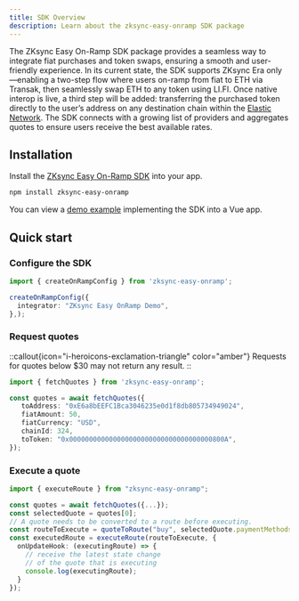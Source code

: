 ```yaml
---
title: SDK Overview
description: Learn about the zksync-easy-onramp SDK package
---
```


The ZKsync Easy On-Ramp SDK package provides a seamless way to integrate fiat purchases and token swaps, ensuring a smooth and user-friendly experience.
In its current state, the SDK supports ZKsync Era only—enabling a two-step flow where users on-ramp from fiat to ETH via Transak,
then seamlessly swap ETH to any token using LI.FI. Once native interop is live, a third step will be added:
transferring the purchased token directly to the user’s address on any destination chain within the [Elastic Network](https://www.zksync.io/ecosystem).
The SDK connects with a growing list of providers and aggregates quotes to ensure users receive the best available rates.

## Installation

Install the [ZKsync Easy On-Ramp SDK](https://www.npmjs.com/package/zksync-easy-onramp) into your app.

```sh
npm install zksync-easy-onramp
```

You can view a [demo example](https://github.com/matter-labs/zksync-easy-onramp/blob/main/apps/demo)
implementing the SDK into a Vue app.

## Quick start

### Configure the SDK

```ts
import { createOnRampConfig } from 'zksync-easy-onramp';

createOnRampConfig({
  integrator: "ZKsync Easy OnRamp Demo",
},);
```

### Request quotes

::callout{icon="i-heroicons-exclamation-triangle" color="amber"}
Requests for quotes below $30 may not return any result.
::

```ts
import { fetchQuotes } from 'zksync-easy-onramp';

const quotes = await fetchQuotes({
   toAddress: "0xE6a8bEEFC1Bca3046235e0d1f8db805734949024",
   fiatAmount: 50,
   fiatCurrency: "USD",
   chainId: 324,
   toToken: "0x000000000000000000000000000000000000800A",
});
```

### Execute a quote

```ts
import { executeRoute } from "zksync-easy-onramp";

const quotes = await fetchQuotes({...});
const selectedQuote = quotes[0];
// A quote needs to be converted to a route before executing.
const routeToExecute = quoteToRoute("buy", selectedQuote.paymentMethods[0], selectedQuote.provider);
const executedRoute = executeRoute(routeToExecute, {
  onUpdateHook: (executingRoute) => {
    // receive the latest state change
    // of the quote that is executing
    console.log(executingRoute);
  }
});
```
